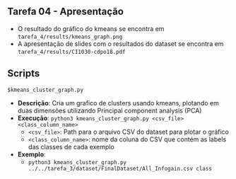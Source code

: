 ## Tarefa 04 - Apresentação

- O resultado do gráfico do kmeans se encontra em `tarefa_4/results/kmeans_graph.png`
- A apresentação de slides com o resultados do dataset se encontra em `tarefa_4/results/CI1030-cdpo18.pdf`


## Scripts

`$kmeans_cluster_graph.py `
- __Descrição__: Cria um grafico de clusters usando kmeans, plotando em duas dimensões utilizando Principal component analysis (PCA)
- __Execução__: `python3 kmeans_cluster_graph.py <csv_file> <class_column_name>`
    - `<csv_file>`: Path para o arquivo CSV do dataset para plotar o gráfico
    - `<class_column_name>`: nome da coluna do CSV que contém as labels das classes de cada exemplo
- __Exemplo__:
    - `python3 kmeans_cluster_graph.py ../../tarefa_3/dataset/FinalDataset/All_Infogain.csv class`